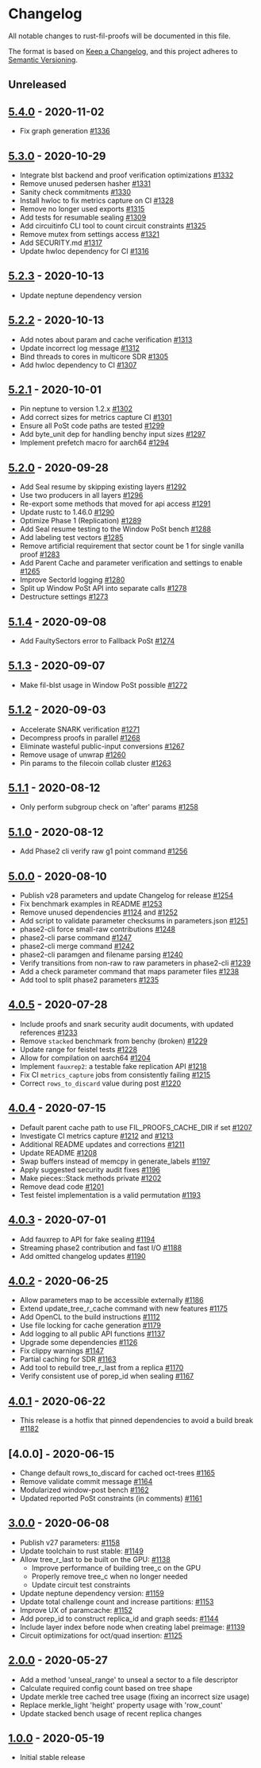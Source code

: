 # Changelog

All notable changes to rust-fil-proofs will be documented in this file.

The format is based on [Keep a Changelog](https://keepachangelog.com/en/1.0.0/),
and this project adheres to [Semantic Versioning](https://book.async.rs/overview/stability-guarantees.html).

## Unreleased

## [5.4.0] - 2020-11-02

- Fix graph generation [#1336](https://github.com/filecoin-project/rust-fil-proofs/pull/1336)

## [5.3.0] - 2020-10-29

- Integrate blst backend and proof verification optimizations [#1332](https://github.com/filecoin-project/rust-fil-proofs/pull/1332)
- Remove unused pedersen hasher [#1331](https://github.com/filecoin-project/rust-fil-proofs/pull/1331)
- Sanity check commitments [#1330](https://github.com/filecoin-project/rust-fil-proofs/pull/1330)
- Install hwloc to fix metrics capture on CI [#1328](https://github.com/filecoin-project/rust-fil-proofs/pull/1328)
- Remove no longer used exports [#1315](https://github.com/filecoin-project/rust-fil-proofs/pull/1315)
- Add tests for resumable sealing [#1309](https://github.com/filecoin-project/rust-fil-proofs/pull/1309)
- Add circuitinfo CLI tool to count circuit constraints [#1325](https://github.com/filecoin-project/rust-fil-proofs/pull/1325)
- Remove mutex from settings access [#1321](https://github.com/filecoin-project/rust-fil-proofs/pull/1321)
- Add SECURITY.md [#1317](https://github.com/filecoin-project/rust-fil-proofs/pull/1317)
- Update hwloc dependency for CI [#1316](https://github.com/filecoin-project/rust-fil-proofs/pull/1316)

## [5.2.3] - 2020-10-13

- Update neptune dependency version

## [5.2.2] - 2020-10-13

- Add notes about param and cache verification [#1313](https://github.com/filecoin-project/rust-fil-proofs/pull/1313)
- Update incorrect log message [#1312](https://github.com/filecoin-project/rust-fil-proofs/pull/1312)
- Bind threads to cores in multicore SDR [#1305](https://github.com/filecoin-project/rust-fil-proofs/pull/1305)
- Add hwloc dependency to CI [#1307](https://github.com/filecoin-project/rust-fil-proofs/pull/1307)

## [5.2.1] - 2020-10-01

- Pin neptune to version 1.2.x [#1302](https://github.com/filecoin-project/rust-fil-proofs/pull/1302)
- Add correct sizes for metrics capture CI [#1301](https://github.com/filecoin-project/rust-fil-proofs/pull/1301)
- Ensure all PoSt code paths are tested [#1299](https://github.com/filecoin-project/rust-fil-proofs/pull/1299)
- Add byte_unit dep for handling benchy input sizes [#1297](https://github.com/filecoin-project/rust-fil-proofs/pull/1297)
- Implement prefetch macro for aarch64 [#1294](https://github.com/filecoin-project/rust-fil-proofs/pull/1294)

## [5.2.0] - 2020-09-28

- Add Seal resume by skipping existing layers [#1292](https://github.com/filecoin-project/rust-fil-proofs/pull/1292)
- Use two producers in all layers [#1296](https://github.com/filecoin-project/rust-fil-proofs/pull/1296)
- Re-export some methods that moved for api access [#1291](https://github.com/filecoin-project/rust-fil-proofs/pull/1291)
- Update rustc to 1.46.0 [#1290](https://github.com/filecoin-project/rust-fil-proofs/pull/1290)
- Optimize Phase 1 (Replication) [#1289](https://github.com/filecoin-project/rust-fil-proofs/pull/1289)
- Add Seal resume testing to the Window PoSt bench [#1288](https://github.com/filecoin-project/rust-fil-proofs/pull/1288)
- Add labeling test vectors [#1285](https://github.com/filecoin-project/rust-fil-proofs/pull/1285)
- Remove artificial requirement that sector count be 1 for single vanilla proof [#1283](https://github.com/filecoin-project/rust-fil-proofs/pull/1283)
- Add Parent Cache and parameter verification and settings to enable [#1265](https://github.com/filecoin-project/rust-fil-proofs/pull/1265)
- Improve SectorId logging [#1280](https://github.com/filecoin-project/rust-fil-proofs/pull/1280)
- Split up Window PoSt API into separate calls [#1278](https://github.com/filecoin-project/rust-fil-proofs/pull/1278)
- Destructure settings [#1273](https://github.com/filecoin-project/rust-fil-proofs/pull/1273)

## [5.1.4] - 2020-09-08

- Add FaultySectors error to Fallback PoSt [#1274](https://github.com/filecoin-project/rust-fil-proofs/pull/1274)

## [5.1.3] - 2020-09-07

- Make fil-blst usage in Window PoSt possible [#1272](https://github.com/filecoin-project/rust-fil-proofs/pull/1272)

## [5.1.2] - 2020-09-03

- Accelerate SNARK verification [#1271](https://github.com/filecoin-project/rust-fil-proofs/pull/1271)
- Decompress proofs in parallel [#1268](https://github.com/filecoin-project/rust-fil-proofs/pull/1268)
- Eliminate wasteful public-input conversions [#1267](https://github.com/filecoin-project/rust-fil-proofs/pull/1267)
- Remove usage of unwrap [#1260](https://github.com/filecoin-project/rust-fil-proofs/pull/1260)
- Pin params to the filecoin collab cluster [#1263](https://github.com/filecoin-project/rust-fil-proofs/pull/1263)

## [5.1.1] - 2020-08-12

- Only perform subgroup check on 'after' params [#1258](https://github.com/filecoin-project/rust-fil-proofs/pull/1258)

## [5.1.0] - 2020-08-12

- Add Phase2 cli verify raw g1 point command [#1256](https://github.com/filecoin-project/rust-fil-proofs/pull/1256)

## [5.0.0] - 2020-08-10

- Publish v28 parameters and update Changelog for release [#1254](https://github.com/filecoin-project/rust-fil-proofs/pull/1254)
- Fix benchmark examples in README [#1253](https://github.com/filecoin-project/rust-fil-proofs/pull/1253)
- Remove unused dependencies [#1124](https://github.com/filecoin-project/rust-fil-proofs/pull/1124) and [#1252](https://github.com/filecoin-project/rust-fil-proofs/pull/1252)
- Add script to validate parameter checksums in parameters.json [#1251](https://github.com/filecoin-project/rust-fil-proofs/pull/1251)
- phase2-cli force small-raw contributions [#1248](https://github.com/filecoin-project/rust-fil-proofs/pull/1248)
- phase2-cli parse command [#1247](https://github.com/filecoin-project/rust-fil-proofs/pull/1247)
- phase2-cli merge command [#1242](https://github.com/filecoin-project/rust-fil-proofs/pull/1242)
- phase2-cli paramgen and filename parsing [#1240](https://github.com/filecoin-project/rust-fil-proofs/pull/1240)
- Verify transitions from non-raw to raw parameters in phase2-cli [#1239](https://github.com/filecoin-project/rust-fil-proofs/pull/1239)
- Add a check parameter command that maps parameter files [#1238](https://github.com/filecoin-project/rust-fil-proofs/pull/1238)
- Add tool to split phase2 parameters [#1235](https://github.com/filecoin-project/rust-fil-proofs/pull/1235)

## [4.0.5] - 2020-07-28

- Include proofs and snark security audit documents, with updated references [#1233](https://github.com/filecoin-project/rust-fil-proofs/pull/1233)
- Remove `stacked` benchmark from benchy (broken) [#1229](https://github.com/filecoin-project/rust-fil-proofs/pull/1229)
- Update range for feistel tests [#1228](https://github.com/filecoin-project/rust-fil-proofs/pull/1228)
- Allow for compilation on aarch64 [#1204](https://github.com/filecoin-project/rust-fil-proofs/pull/1204)
- Implement `fauxrep2`: a testable fake replication API [#1218](https://github.com/filecoin-project/rust-fil-proofs/pull/1218)
- Fix CI `metrics_capture` jobs from consistently failing [#1215](https://github.com/filecoin-project/rust-fil-proofs/pull/1215)
- Correct `rows_to_discard` value during post [#1220](https://github.com/filecoin-project/rust-fil-proofs/pull/1220)

## [4.0.4] - 2020-07-15

- Default parent cache path to use FIL_PROOFS_CACHE_DIR if set [#1207](https://github.com/filecoin-project/rust-fil-proofs/pull/1207)
- Investigate CI metrics capture [#1212](https://github.com/filecoin-project/rust-fil-proofs/pull/1212) and [#1213](https://github.com/filecoin-project/rust-fil-proofs/pull/1213)
- Additional README updates and corrections [#1211](https://github.com/filecoin-project/rust-fil-proofs/pull/1211)
- Update README [#1208](https://github.com/filecoin-project/rust-fil-proofs/pull/1208)
- Swap buffers instead of memcpy in generate_labels [#1197](https://github.com/filecoin-project/rust-fil-proofs/pull/1197)
- Apply suggested security audit fixes [#1196](https://github.com/filecoin-project/rust-fil-proofs/pull/1196)
- Make pieces::Stack methods private [#1202](https://github.com/filecoin-project/rust-fil-proofs/pull/1202)
- Remove dead code [#1201](https://github.com/filecoin-project/rust-fil-proofs/pull/1201)
- Test feistel implementation is a valid permutation [#1193](https://github.com/filecoin-project/rust-fil-proofs/pull/1193)

## [4.0.3] - 2020-07-01

- Add fauxrep to API for fake sealing [#1194](https://github.com/filecoin-project/rust-fil-proofs/pull/1194)
- Streaming phase2 contribution and fast I/O [#1188](https://github.com/filecoin-project/rust-fil-proofs/pull/1188)
- Add omitted changelog updates [#1190](https://github.com/filecoin-project/rust-fil-proofs/pull/1190)

## [4.0.2] - 2020-06-25

- Allow parameters map to be accessible externally [#1186](https://github.com/filecoin-project/rust-fil-proofs/pull/1186)
- Extend update_tree_r_cache command with new features [#1175](https://github.com/filecoin-project/rust-fil-proofs/pull/1175)
- Add OpenCL to the build instructions [#1112](https://github.com/filecoin-project/rust-fil-proofs/pull/1112)
- Use file locking for cache generation [#1179](https://github.com/filecoin-project/rust-fil-proofs/pull/1179)
- Add logging to all public API functions [#1137](https://github.com/filecoin-project/rust-fil-proofs/pull/1137)
- Upgrade some dependencies [#1126](https://github.com/filecoin-project/rust-fil-proofs/pull/1126)
- Fix clippy warnings [#1147](https://github.com/filecoin-project/rust-fil-proofs/pull/1147)
- Partial caching for SDR [#1163](https://github.com/filecoin-project/rust-fil-proofs/pull/1163)
- Add tool to rebuild tree_r_last from a replica [#1170](https://github.com/filecoin-project/rust-fil-proofs/pull/1170)
- Verify consistent use of porep_id when sealing [#1167](https://github.com/filecoin-project/rust-fil-proofs/pull/1167)

## [4.0.1] - 2020-06-22

- This release is a hotfix that pinned dependencies to avoid a build break [#1182](https://github.com/filecoin-project/rust-fil-proofs/pull/1182)

## [4.0.0] - 2020-06-15

- Change default rows_to_discard for cached oct-trees [#1165](https://github.com/filecoin-project/rust-fil-proofs/pull/1165)
- Remove validate commit message [#1164](https://github.com/filecoin-project/rust-fil-proofs/pull/1164)
- Modularized window-post bench [#1162](https://github.com/filecoin-project/rust-fil-proofs/pull/1162)
- Updated reported PoSt constraints (in comments) [#1161](https://github.com/filecoin-project/rust-fil-proofs/pull/1161)

## [3.0.0] - 2020-06-08

- Publish v27 parameters: [#1158](https://github.com/filecoin-project/rust-fil-proofs/pull/1158)
- Update toolchain to rust stable: [#1149](https://github.com/filecoin-project/rust-fil-proofs/pull/1149)
- Allow tree_r_last to be built on the GPU: [#1138](https://github.com/filecoin-project/rust-fil-proofs/pull/1138)
  - Improve performance of building tree_c on the GPU
  - Properly remove tree_c when no longer needed
  - Update circuit test constraints
- Update neptune dependency version: [#1159](https://github.com/filecoin-project/rust-fil-proofs/pull/1159)
- Update total challenge count and increase partitions: [#1153](https://github.com/filecoin-project/rust-fil-proofs/pull/1153)
- Improve UX of paramcache: [#1152](https://github.com/filecoin-project/rust-fil-proofs/pull/1152)
- Add porep_id to construct replica_id and graph seeds: [#1144](https://github.com/filecoin-project/rust-fil-proofs/pull/1144)
- Include layer index before node when creating label preimage: [#1139](https://github.com/filecoin-project/rust-fil-proofs/pull/1139)
- Circuit optimizations for oct/quad insertion: [#1125](https://github.com/filecoin-project/rust-fil-proofs/pull/1125)

## [2.0.0] - 2020-05-27

- Add a method 'unseal_range' to unseal a sector to a file descriptor
- Calculate required config count based on tree shape
- Update merkle tree cached tree usage (fixing an incorrect size usage)
- Replace merkle_light 'height' property usage with 'row_count'
- Update stacked bench usage of recent replica changes

## [1.0.0] - 2020-05-19

- Initial stable release

[Unreleased]: https://github.com/filecoin-project/rust-fil-proofs/compare/v5.4.0...HEAD
[5.4.0]: https://github.com/filecoin-project/rust-fil-proofs/tree/releases/v5.4.0
[5.3.0]: https://github.com/filecoin-project/rust-fil-proofs/tree/releases/v5.3.0
[5.2.3]: https://github.com/filecoin-project/rust-fil-proofs/tree/releases/v5.2.3
[5.2.2]: https://github.com/filecoin-project/rust-fil-proofs/tree/releases/v5.2.2
[5.2.1]: https://github.com/filecoin-project/rust-fil-proofs/tree/releases/v5.2.1
[5.2.0]: https://github.com/filecoin-project/rust-fil-proofs/tree/releases/v5.2.0
[5.1.4]: https://github.com/filecoin-project/rust-fil-proofs/tree/releases/v5.1.4
[5.1.3]: https://github.com/filecoin-project/rust-fil-proofs/tree/releases/v5.1.3
[5.1.2]: https://github.com/filecoin-project/rust-fil-proofs/tree/releases/v5.1.2
[5.1.1]: https://github.com/filecoin-project/rust-fil-proofs/tree/releases/v5.1.1
[5.1.0]: https://github.com/filecoin-project/rust-fil-proofs/tree/releases/v5.1.0
[5.0.0]: https://github.com/filecoin-project/rust-fil-proofs/tree/releases/v5.0.0
[4.0.5]: https://github.com/filecoin-project/rust-fil-proofs/tree/releases/v4.0.5
[4.0.4]: https://github.com/filecoin-project/rust-fil-proofs/tree/releases/v4.0.4
[4.0.3]: https://github.com/filecoin-project/rust-fil-proofs/tree/releases/v4.0.3
[4.0.2]: https://github.com/filecoin-project/rust-fil-proofs/tree/releases/v4.0.2
[4.0.1]: https://github.com/filecoin-project/rust-fil-proofs/tree/releases/v4.0.0
[3.0.0]: https://github.com/filecoin-project/rust-fil-proofs/tree/releases/v3.0.0
[2.0.0]: https://github.com/filecoin-project/rust-fil-proofs/tree/releases/v2.0.0
[1.0.0]: https://github.com/filecoin-project/rust-fil-proofs/tree/releases/v1.0.0
